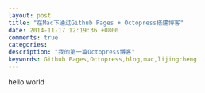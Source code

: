 ```yaml
---
layout: post
title: "在Mac下通过Github Pages + Octopress搭建博客"
date: 2014-11-17 12:19:36 +0800
comments: true
categories: 
description: "我的第一篇Octopress博客" 
keywords: Github Pages,Octopress,blog,mac,lijingcheng
---
```


hello world